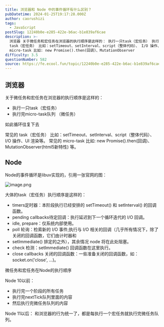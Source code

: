 ```yaml
---
title: 浏览器和 Node 中的事件循环有什么区别？
pubDatetime: 2024-01-25T19:17:28.000Z
author: caorushizi
tags:
  - JavaScript
postSlug: 12240b0e-e285-422e-b6ac-b1e839af6cae
description: >-
  浏览器 关于微任务和宏任务在浏览器的执行顺序是这样的： 执行一只task（宏任务） 执行完micro-task队列 （微任务） 如此循环往复下去 常见的
  task（宏任务） 比如：setTimeout、setInterval、script（整体代码）、 I/O 操作、UI 渲染等。 常见的
  micro-task 比如: new Promise().then(回调)、MutationObserver
difficulty: 3.5
questionNumber: 582
source: https://fe.ecool.fun/topic/12240b0e-e285-422e-b6ac-b1e839af6cae
---
```


## 浏览器

关于微任务和宏任务在浏览器的执行顺序是这样的：

- 执行一只task（宏任务）
- 执行完micro-task队列 （微任务）

如此循环往复下去

常见的 task（宏任务） 比如：setTimeout、setInterval、script（整体代码）、 I/O 操作、UI 渲染等。
常见的 micro-task 比如: new Promise().then(回调)、MutationObserver(html5新特性) 等。

## Node

Node的事件循环是libuv实现的，引用一张官网的图：

![image.png](https://static.ecool.fun//article/b6d024fe-2847-4749-99ca-7c1a8d9faeba.png)

大体的task（宏任务）执行顺序是这样的：

- timers定时器：本阶段执行已经安排的 setTimeout() 和 setInterval() 的回调函数。
- pending callbacks待定回调：执行延迟到下一个循环迭代的 I/O 回调。
- idle, prepare：仅系统内部使用。
- poll 轮询：检索新的 I/O 事件;执行与 I/O 相关的回调（几乎所有情况下，除了关闭的回调函数，它们由计时器和
- setImmediate() 排定的之外），其余情况 node 将在此处阻塞。
- check 检测：setImmediate() 回调函数在这里执行。
- close callbacks 关闭的回调函数：一些准备关闭的回调函数，如：socket.on('close', ...)。

微任务和宏任务在Node的执行顺序

Node 10以前：

- 执行完一个阶段的所有任务
- 执行完nextTick队列里面的内容
- 然后执行完微任务队列的内容

Node 11以后：
和浏览器的行为统一了，都是每执行一个宏任务就执行完微任务队列。
